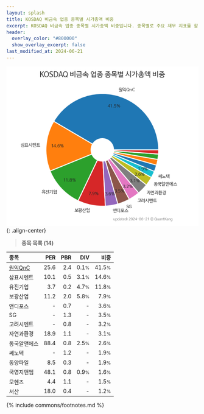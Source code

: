 ```yaml
---
layout: splash
title: KOSDAQ 비금속 업종 종목별 시가총액 비중
excerpt: KOSDAQ 비금속 업종 종목별 시가총액 비중입니다. 종목별로 주요 재무 지표를 함께 표시합니다.
header:
  overlay_color: "#800000"
  show_overlay_excerpt: false
last_modified_at: 2024-06-21
---
```



![KOSDAQ 비금속 업종 종목별 시가총액 비중](/stats/sector/images/kosdaq_업종_비금속_종목.png){: .align-center}


> **종목 목록 (14)**<a id="list"></a>

| **종목** | **PER** | **PBR** | **DIV** | **비중** |
| :------- | ------: | ------: | ------: | -------: |
| [원익QnC](/074600/) | 25.6 | 2.4 | 0.1<small>%</small> | 41.5<small>%</small> |
| 삼표시멘트 | 10.1 | 0.5 | 3.1<small>%</small> | 14.6<small>%</small> |
| 유진기업 | 3.7 | 0.2 | 4.7<small>%</small> | 11.8<small>%</small> |
| 보광산업 | 11.2 | 2.0 | 5.8<small>%</small> | 7.9<small>%</small> |
| 앤디포스 | - | 0.7 | - | 3.6<small>%</small> |
| SG | - | 1.3 | - | 3.5<small>%</small> |
| 고려시멘트 | - | 0.8 | - | 3.2<small>%</small> |
| 자연과환경 | 18.9 | 1.1 | - | 3.1<small>%</small> |
| 동국알앤에스 | 88.4 | 0.8 | 2.5<small>%</small> | 2.6<small>%</small> |
| 쎄노텍 | - | 1.2 | - | 1.9<small>%</small> |
| 동양파일 | 8.5 | 0.3 | - | 1.9<small>%</small> |
| 국영지앤엠 | 48.1 | 0.8 | 0.9<small>%</small> | 1.6<small>%</small> |
| 모헨즈 | 4.4 | 1.1 | - | 1.5<small>%</small> |
| 서산 | 18.0 | 0.4 | - | 1.2<small>%</small> |

{% include commons/footnotes.md %}